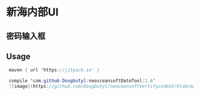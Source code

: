 # 新海内部UI
## 密码输入框
## Usage

``` Java
 maven { url 'https://jitpack.io' }
 ```
``` Java
 compile 'com.github.Dougbutyl:neosceansoftDateTool:1.6'
 ![image](https://github.com/Dougbutyl/neoceansoftVertifycodeUI/blob/master/screen/device-2019-05-29-140949.png)
